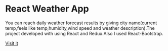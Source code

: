 # React Weather App
You can reach daily weather forecast results by giving city name(current temp,feels like temp,humidity,wind speed and weather description).The project developed with using React and Redux.Also I used React-Bootstrap.

[Visit it]('https://yolgan67.github.io/weather-app')
